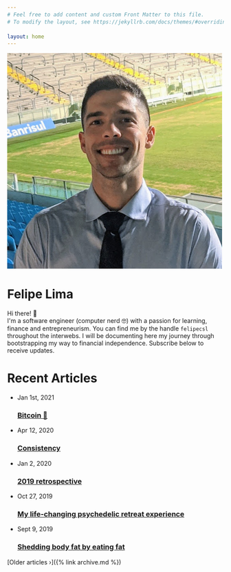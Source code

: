 ```yaml
---
# Feel free to add content and custom Front Matter to this file.
# To modify the layout, see https://jekyllrb.com/docs/themes/#overriding-theme-defaults

layout: home
---
```


<div class="hero">
  <img class="about-avatar" src="/images/about-2021.jpg"/>
  <div class="intro-bio">
    <h1 class="brand-font">Felipe Lima</h1>
    <p>
    Hi there! 👋 <br>I'm a software engineer (computer nerd 🤓) with a passion for learning, finance and entrepreneurism.
    You can find me by the handle <code>felipecsl</code> throughout the interwebs. I will be documenting
    here my journey through bootstrapping my way to financial independence. Subscribe below to receive updates.
    </p>
    <script async data-uid="6486d12bcb" src="https://marvelous-builder-9321.ck.page/6486d12bcb/index.js"></script>
  </div>
</div>
<h1>Recent Articles</h1>
<ul class="post-list">
  <li>
    <span class="post-meta">Jan 1st, 2021</span>
    <h3>
      <a class="post-link" href="2021/01/01/bitcoin.html">
        Bitcoin 💸
      </a>
    </h3>
  </li>
  <li>
    <span class="post-meta">Apr 12, 2020</span>
    <h3>
      <a class="post-link" href="2020/04/12/consistency.html">
        Consistency
      </a>
    </h3>
  </li>
  <li>
    <span class="post-meta">Jan 2, 2020</span>
    <h3>
      <a class="post-link" href="2019/12/25/my-2019-retrospective.html">
        2019 retrospective
      </a>
    </h3>
  </li>
  <li>
    <span class="post-meta">Oct 27, 2019</span>
    <h3>
      <a class="post-link" href="/2019/10/27/my-psychedelic-retreat-experience.html">
        My life-changing psychedelic retreat experience
      </a>
    </h3>
  </li>
  <li>
    <span class="post-meta">Sept 9, 2019</span>
    <h3>
      <a class="post-link" href="https://medium.com/@felipecsl/shedding-body-fat-by-eating-fat-f569579b5f48" target="_blank">
        Shedding body fat by eating fat
      </a>
    </h3>
  </li>
</ul>
[Older articles &rsaquo;]({% link archive.md %})
